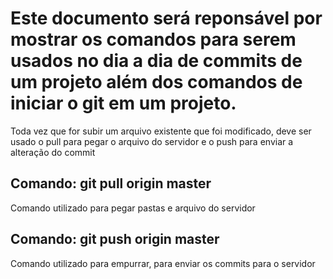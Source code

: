 # Este documento será reponsável por mostrar os comandos para serem usados no dia a dia de commits de um projeto além dos comandos de iniciar o git em um projeto.
Toda vez que for subir um arquivo existente que foi modificado, deve ser usado o pull para pegar o arquivo do servidor e o push para enviar a alteração do commit

## Comando: git pull origin master
Comando utilizado para pegar pastas e arquivo do servidor

## Comando: git push origin master
Comando utilizado para empurrar, para enviar os commits para o servidor

